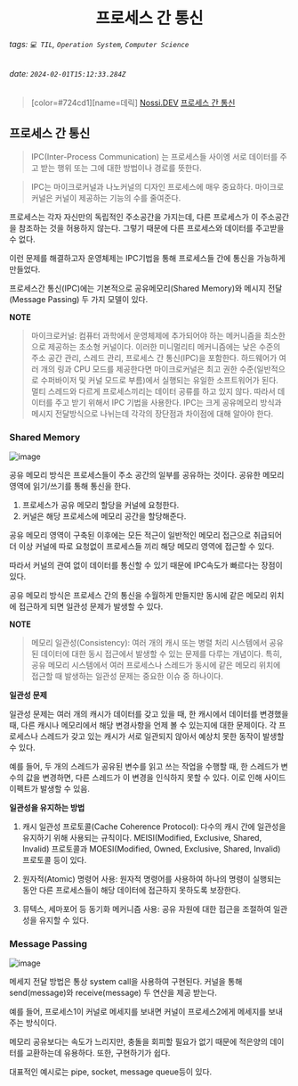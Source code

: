 <h1><center> 프로세스 간 통신 </center></h1>

###### tags: `💻 TIL`, `Operation System`, `Computer Science`
###### date: `2024-02-01T15:12:33.284Z`

> [color=#724cd1][name=데릭]
> [Nossi.DEV](https://www.nossi.dev/8a7d1cef-6e61-4e6b-9d3f-364e105ca86f)
> [프로세스 간 통신](https://ko.wikipedia.org/wiki/%ED%94%84%EB%A1%9C%EC%84%B8%EC%8A%A4_%EA%B0%84_%ED%86%B5%EC%8B%A0)


## 프로세스 간 통신

>IPC(Inter-Process Communication)   는 프로세스들 사이엥 서로 데이터를 주고 받는 행위 또는 그에 대한 방법이나 경로를 뜻한다. 

> IPC는 마이크로커널과 나노커널의 디자인 프로세스에 매우 중요하다. 마이크로커널은 커널이 제공하는 기능의 수를 줄여준다. 

프로세스는 각자 자신만의 독립적인 주소공간을 가지는데, 다른 프로세스가 이 주소공간을 참조하는 것을 허용하지 않는다. 그렇기 때문에 다른 프로세스와 데이터를 주고받을 수 없다. 

이런 문제를 해결하고자 운영체제는 IPC기법을 통해 프로세스들 간에 통신을 가능하게 만들었다. 

프로세스간 통신(IPC)에는 기본적으로 공유메모리(Shared Memory)와 메시지 전달(Message Passing) 두 가지 모델이 있다.

**NOTE**

> 마이크로커널: 컴퓨터 과학에서 운영체제에 추가되어야 하는 메커니즘을 최소한으로 제공하는 초소형 커널이다. 이러한 미니멀리티 메커니즘에는 낮은 수준의 주소 공간 관리, 스레드 관리, 프로세스 간 통신(IPC)을 포함한다. 하드웨어가 여러 개의 링과 CPU 모드를 제공한다면 마이크로커널은 최고 권한 수준(일반적으로 수퍼바이저 및 커널 모드로 부름)에서 실행되는 유일한 소프트워어가 된다. <br> 
> 멀티 스레드와 다르게 프로세스끼리는 데이터 공류를 하고 있지 않다. 따라서 데이터를 주고 받기 위해서 IPC 기법을 사용한다. IPC는 크게 공유메모리 방식과 메시지 전달방식으로 나뉘는데 각각의 장단점과 차이점에 대해 알아야 한다.

### Shared Memory

![image](https://hackmd.io/_uploads/rJETL_35a.png)

공유 메모리 방식은 프로세스들이 주소 공간의 일부를 공유하는 것이다. 공유한 메모리 영역에 읽기/쓰기를 통해 통신을 한다.

1. 프로세스가 공유 메모리 할당을 커널에 요청한다.
2. 커널은 해당 프로세스에 메모리 공간을 할당해준다.

공유 메모리 영역이 구축된 이후에는 모든 적근이 일반적인 메모리 접근으로 취급되어 더 이상 커널에 따로 요청없이 프로세스들 끼리 해당 메모리 영역에 접근할 수 있다. 

따라서 커널의 관여 없이 데이터를 통신할 수 있기 때문에 IPC속도가 빠르다는 장점이 있다.

공유 메모리 방식은 프로세스 간의 통신을 수월하게 만들지만 동시에 같은 메모리 위치에 접근하게 되면 일관성 문제가 발생할 수 있다.

**NOTE**

> 메모리 일관성(Consistency): 여러 개의 캐시 또는 병렬 처리 시스템에서 공유된 데이터에 대한 동시 접근에서 발생할 수 있는 문제를 다루는 개념이다. 특히, 공유 메모리 시스템에서 여러 프로세스나 스레드가 동시에 같은 메모리 위치에 접근할 때 발생하는 일관성 문제는 중요한 이슈 중 하나이다.

**일관성 문제**

일관성 문제는 여러 개의 캐시가 데이터를 갖고 있을 때, 한 캐시에서 데이터를 변경했을 때, 다른 캐시나 메모리에서 해당 변경사항을 언제 볼 수 있는지에 대한 문제이다. 각 프로세스나 스레드가 갖고 있는 캐시가 서로 일관되지 않아서 예상치 못한 동작이 발생할 수 있다. 

예를 들어, 두 개의 스레드가 공유된 변수를 읽고 쓰는 작업을 수행할 때, 한 스레드가 변수의 값을 변경하면, 다른 스레드가 이 변경을 인식하지 못할 수 있다. 이로 인해 사이드 이펙트가 발생할 수 있음.

**일관성을 유지하는 방법**

1. 캐시 일관성 프로토콜(Cache Coherence Protocol): 다수의 캐시 간에 일관성을 유지하기 위해 사용되는 규칙이다. MEISI(Modified, Exclusive, Shared, Invalid) 프로토콜과 MOESI(Modified, Owned, Exclusive, Shared, Invalid) 프로토콜 등이 있다. 

2. 원자적(Atomic) 명령어 사용: 원자적 명령어를 사용하여 하나의 명령이 실행되는 동안 다른 프로세스들이 해당 데이터에 접근하지 못하도록 보장한다.

3. 뮤텍스, 세마포어 등 동기화 메커니즘 사용:  공유 자원에 대한 접근을 조절하여 일관성을 유지할 수 있다.

### Message Passing

![image](https://hackmd.io/_uploads/BywHPdn9T.png)

메세지 전달 방법은 통상 system call을 사용하여 구현된다. 커널을 통해 send(message)와 receive(message) 두 연산을 제공 받는다. 

예를 들어, 프로세스1이 커널로 메세지를 보내면 커널이 프로세스2에게 메세지를 보내주는 방식이다. 

메모리 공유보다는 속도가 느리지만, 충돌을 회피할 필요가 없기 때문에 적은양의 데이터를 교환하는데 유용하다. 또한, 구현하기가 쉽다.

대표적인 예시로는 pipe, socket, message queue등이 있다.